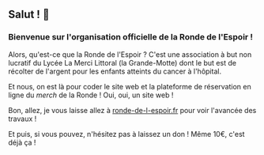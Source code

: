 ## Salut ! 👋
### Bienvenue sur l'organisation officielle de la Ronde de l'Espoir !

Alors, qu'est-ce que la Ronde de l'Espoir ?
C'est une association à but non lucratif du Lycée La Merci Littoral (la Grande-Motte) dont le but est de récolter de l'argent pour les enfants atteints du cancer à l'hôpital.

Et nous, on est là pour coder le site web et la plateforme de réservation en ligne du *merch* de la Ronde !
Oui, oui, un site web !

Bon, allez, je vous laisse allez à [ronde-de-l-espoir.fr](https://ronde-de-l-espoir.fr) pour voir l'avancée des travaux !

Et puis, si vous pouvez, n'hésitez pas à laissez un don ! Même 10€, c'est déjà ça !

<!--

**Here are some ideas to get you started:**

🙋‍♀️ A short introduction - what is your organization all about?
🌈 Contribution guidelines - how can the community get involved?
👩‍💻 Useful resources - where can the community find your docs? Is there anything else the community should know?
🍿 Fun facts - what does your team eat for breakfast?
🧙 Remember, you can do mighty things with the power of [Markdown](https://docs.github.com/github/writing-on-github/getting-started-with-writing-and-formatting-on-github/basic-writing-and-formatting-syntax)
-->
